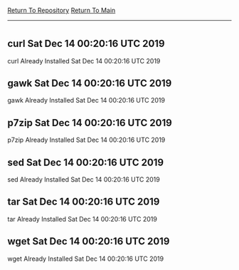[Return To Repository](https://github.com/deathbybandaid/piholeparser/)
[Return To Main](https://github.com/deathbybandaid/piholeparser/blob/master/RecentRunLogs/Mainlog.md)
____________________________________
# 
## curl Sat Dec 14 00:20:16 UTC 2019
curl Already Installed Sat Dec 14 00:20:16 UTC 2019
## gawk Sat Dec 14 00:20:16 UTC 2019
gawk Already Installed Sat Dec 14 00:20:16 UTC 2019
## p7zip Sat Dec 14 00:20:16 UTC 2019
p7zip Already Installed Sat Dec 14 00:20:16 UTC 2019
## sed Sat Dec 14 00:20:16 UTC 2019
sed Already Installed Sat Dec 14 00:20:16 UTC 2019
## tar Sat Dec 14 00:20:16 UTC 2019
tar Already Installed Sat Dec 14 00:20:16 UTC 2019
## wget Sat Dec 14 00:20:16 UTC 2019
wget Already Installed Sat Dec 14 00:20:16 UTC 2019
